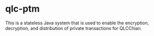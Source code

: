 # qlc-ptm
This is a stateless Java system that is used to enable the encryption, decryption, and distribution of private transactions for QLCChian.
